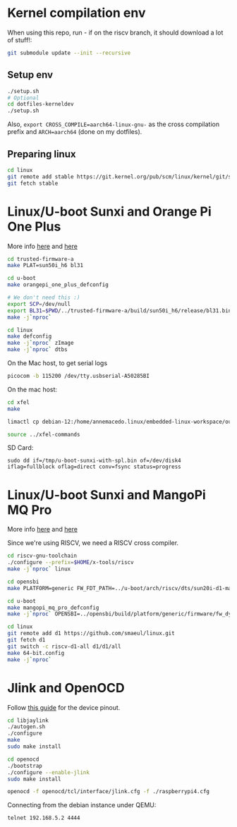 # Kernel compilation env

When using this repo, run - if on the riscv branch, it should download a lot of stuff!:

``` sh
git submodule update --init --recursive
```

## Setup env

```sh
./setup.sh
# Optional
cd dotfiles-kerneldev
./setup.sh
```

Also, `export CROSS_COMPILE=aarch64-linux-gnu-` as the cross compilation prefix and `ARCH=aarch64` (done on my dotfiles).

## Preparing linux

```sh
cd linux
git remote add stable https://git.kernel.org/pub/scm/linux/kernel/git/stable/linux
git fetch stable
```

# Linux/U-boot Sunxi and Orange Pi One Plus

More info [here](https://linux-sunxi.org/Xunlong_Orange_Pi_One_Plus) and [here](https://linux-sunxi.org/FEL/USBBoot)

```sh
cd trusted-firmware-a
make PLAT=sun50i_h6 bl31
```

```sh
cd u-boot
make orangepi_one_plus_defconfig

# We don't need this :) 
export SCP=/dev/null
export BL31=$PWD/../trusted-firmware-a/build/sun50i_h6/release/bl31.bin
make -j`nproc`
```

```sh
cd linux
make defconfig
make -j`nproc` zImage
make -j`nproc` dtbs
```

On the Mac host, to get serial logs

```sh
picocom -b 115200 /dev/tty.usbserial-A50285BI
```

On the mac host:

```sh
cd xfel
make

limactl cp debian-12:/home/annemacedo.linux/embedded-linux-workspace/out.tgz .

source ../xfel-commands
```

SD Card:

```
sudo dd if=/tmp/u-boot-sunxi-with-spl.bin of=/dev/disk4 iflag=fullblock oflag=direct conv=fsync status=progress
```


# Linux/U-boot Sunxi and MangoPi MQ Pro

More info [here](https://linux-sunxi.org/MangoPi_MQ-Pro) and [here](https://linux-sunxi.org/Allwinner_Nezha#Manual_build)

Since we're using RISCV, we need a RISCV cross compiler.

``` sh
cd riscv-gnu-toolchain
./configure --prefix=$HOME/x-tools/riscv
make -j`nproc` linux
```

``` sh
cd opensbi
make PLATFORM=generic FW_FDT_PATH=../u-boot/arch/riscv/dts/sun20i-d1-mangopi-mq-pro.dtb FW_PIC=y -j`nproc`
```

``` sh
cd u-boot
make mangopi_mq_pro_defconfig
make -j`nproc` OPENSBI=../opensbi/build/platform/generic/firmware/fw_dynamic.bin
```

``` sh
cd linux
git remote add d1 https://github.com/smaeul/linux.git
git fetch d1
git switch -c riscv-d1-all d1/d1/all
make 64-bit.config
make -j`nproc`
```


# Jlink and OpenOCD

Follow [this guide](https://sysprogs.com/VisualKernel/tutorials/raspberry/jtagsetup/) for the device pinout.

``` sh
cd libjaylink
./autogen.sh
./configure
make
sudo make install
```

``` sh
cd openocd
./bootstrap
./configure --enable-jlink
sudo make install
```

``` sh
openocd -f openocd/tcl/interface/jlink.cfg -f ./raspberrypi4.cfg
```

Connecting from the debian instance under QEMU:

``` sh
telnet 192.168.5.2 4444
```
